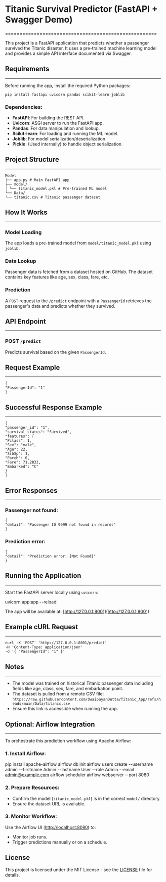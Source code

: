 
# Titanic Survival Predictor (FastAPI + Swagger Demo)
=====================================================

This project is a FastAPI application that predicts whether a passenger survived the Titanic disaster. It uses a pre-trained machine learning model and provides a simple API interface documented via Swagger.

## Requirements
---------------
Before running the app, install the required Python packages:
```
pip install fastapi uvicorn pandas scikit-learn joblib
```
### Dependencies:
- **FastAPI**: For building the REST API.
- **Uvicorn**: ASGI server to run the FastAPI app.
- **Pandas**: For data manipulation and lookup.
- **Scikit-learn**: For loading and running the ML model.
- **Joblib**: For model serialization/deserialization.
- **Pickle**: (Used internally) to handle object serialization.

## Project Structure
-------------------
`````
Model
├── app.py # Main FastAPI app
├── model/
│ └── titanic_model.pkl # Pre-trained ML model
└── Data/
└── titanic.csv # Titanic passenger dataset
`````

## How It Works
----------------
### Model Loading
The app loads a pre-trained model from `model/titanic_model.pkl` using `joblib`.

### Data Lookup
Passenger data is fetched from a dataset hosted on GitHub. The dataset contains key features like age, sex, class, fare, etc.

### Prediction
A `POST` request to the `/predict` endpoint with a `PassengerId` retrieves the passenger's data and predicts whether they survived.

## API Endpoint
--------------

### POST `/predict`
Predicts survival based on the given `PassengerId`.

## Request Example
-----------------
```
{
"PassengerId": "1"
}
```

## Successful Response Example
-----------------------------
```
{
"passenger_id": "1",
"survival_status": "Survived",
"features": {
"Pclass": 1,
"Sex": "male",
"Age": 22,
"SibSp": 1,
"Parch": 0,
"Fare": 71.2833,
"Embarked": "C"
}
}
```

## Error Responses
------------------

### Passenger not found:
```
{
"detail": "Passenger ID 9999 not found in records"
}
```
### Prediction error:
```
{
"detail": "Prediction error: [Not Found]"
}
```
## Running the Application
---------------------------

Start the FastAPI server locally using `uvicorn`:

uvicorn app:app --reload


The app will be available at: [http://127.0.0.1:8001](http://127.0.0.1:8001)

## Example cURL Request
-----------------------
```
curl -X 'POST' 'http://127.0.0.1:8001/predict'
-H 'Content-Type: application/json'
-d '{ "PassengerId": "1" }'
````

## Notes
-------

- The model was trained on historical Titanic passenger data including fields like age, class, sex, fare, and embarkation point.
- The dataset is pulled from a remote CSV file:
  `https://raw.githubusercontent.com/DwaipayanDutta/Titanic_App/refs/heads/main/Data/titanic.csv`
- Ensure this link is accessible when running the app.

## Optional: Airflow Integration
------------------------------

To orchestrate this prediction workflow using Apache Airflow:

### 1. Install Airflow:
pip install apache-airflow
airflow db init
airflow users create
--username admin --firstname Admin --lastname User
--role Admin --email admin@example.com
airflow scheduler
airflow webserver --port 8080


### 2. Prepare Resources:
- Confirm the model (`titanic_model.pkl`) is in the correct `model/` directory.
- Ensure the dataset URL is available.

### 3. Monitor Workflow:
Use the Airflow UI 
([http://localhost:8080](http://localhost:8080)) 
to:
- Monitor job runs.
- Trigger predictions manually or on a schedule.


## License

This project is licensed under the MIT License - see the [LICENSE](LICENSE) file for details.
